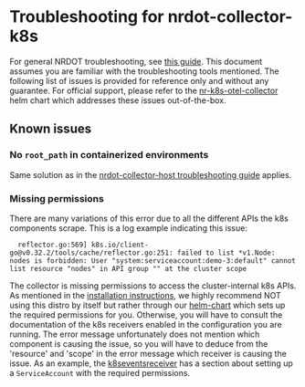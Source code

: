 # Troubleshooting for nrdot-collector-k8s

For general NRDOT troubleshooting, see [this guide](../TROUBLESHOOTING.md). This document assumes you are familiar with
the troubleshooting tools mentioned. The following list of issues is provided for reference only and without any guarantee. For official support, please refer to the [nr-k8s-otel-collector](https://github.com/newrelic/helm-charts/tree/master/charts/nr-k8s-otel-collector) helm chart which addresses these issues out-of-the-box.

## Known issues

### No `root_path` in containerized environments
Same solution as in the [nrdot-collector-host troubleshooting guide](../nrdot-collector-host/TROUBLESHOOTING.md#no-root_path-in-containerized-environments) applies.

### Missing permissions
There are many variations of this error due to all the different APIs the k8s components scrape. This is a log example indicating this issue:
```
  reflector.go:569] k8s.io/client-go@v0.32.2/tools/cache/reflector.go:251: failed to list *v1.Node: nodes is forbidden: User "system:serviceaccount:demo-3:default" cannot list resource "nodes" in API group "" at the cluster scope
```
The collector is missing permissions to access the cluster-internal k8s APIs. 
As mentioned in the [installation instructions](./README.md), we highly recommend NOT using this distro by itself but rather through our [helm-chart](https://github.com/newrelic/helm-charts/tree/master/charts/nr-k8s-otel-collector) which sets up the required permissions for you. Otherwise, you will have to consult the documentation of the k8s receivers enabled in the configuration you are running. The error message unfortunately does not mention which component is causing the issue, so you will have to deduce from the 'resource' and 'scope' in the error message which receiver is causing the issue. As an example, the [k8seventsreceiver](https://github.com/open-telemetry/opentelemetry-collector-contrib/blob/main/receiver/k8seventsreceiver/README.md#service-account) has a section about setting up a `ServiceAccount` with the required permissions.